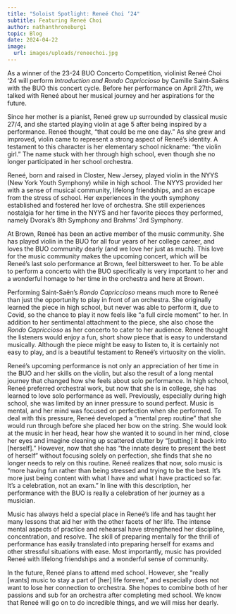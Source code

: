```yaml
---
title: "Soloist Spotlight: Reneé Choi ‘24"
subtitle: Featuring Reneé Choi
author: nathanthroneburg1
topic: Blog
date: 2024-04-22
image:
  url: images/uploads/reneechoi.jpg
---
```

As a winner of the 23-24 BUO Concerto Competition, violinist Reneé Choi ‘24 will perform *Introduction and Rondo Capriccioso* by Camille Saint-Saëns with the BUO this concert cycle. Before her performance on April 27th, we talked with Reneé about her musical journey and her aspirations for the future. 

Since her mother is a pianist, Reneé grew up surrounded by classical music 27/4, and she started playing violin at age 5 after being inspired by a performance. Reneé thought, “that could be me one day.” As she grew and improved, violin came to represent a strong aspect of Reneé’s identity. A testament to this character is her elementary school nickname: “the violin girl.” The name stuck with her through high school, even though she no longer participated in her school orchestra. 

Reneé, born and raised in Closter, New Jersey, played violin in the NYYS (New York Youth Symphony) while in high school. The NYYS provided her with a sense of musical community, lifelong friendships, and an escape from the stress of school. Her experiences in the youth symphony established and fostered her love of orchestra. She still experiences nostalgia for her time in the NYYS and her favorite pieces they performed, namely Dvorak’s 8th Symphony and Brahms’ 3rd Symphony.

At Brown, Reneé has been an active member of the music community. She has played violin in the BUO for all four years of her college career, and loves the BUO community dearly (and we love her just as much). This love for the music community makes the upcoming concert, which will be Reneé’s last solo performance at Brown, feel bittersweet to her. To be able to perform a concerto with the BUO specifically is very important to her and a wonderful homage to her time in the orchestra and here at Brown. 

Performing Saint-Saën’s *Rondo Capriccioso* means much more to Reneé than just the opportunity to play in front of an orchestra. She originally learned the piece in high school, but never was able to perform it, due to Covid, so the chance to play it now feels like “a full circle moment” to her. In addition to her sentimental attachment to the piece, she also chose the *Rondo Capriccioso* as her concerto to cater to her audience. Reneé thought the listeners would enjoy a fun, short show piece that is easy to understand musically. Although the piece might be easy to listen to, it is certainly not easy to play, and is a beautiful testament to Reneé’s virtuosity on the violin. 

Reneé’s upcoming performance is not only an appreciation of her time in the BUO and her skills on the violin, but also the result of a long mental journey that changed how she feels about solo performance. In high school, Reneé preferred  orchestral work, but now that she is in college, she has learned to love solo performance as well. Previously, especially during high school, she was limited by an inner pressure to sound perfect. Music is mental, and her mind was focused on perfection when she performed. To deal with this pressure, Reneé developed a “mental prep routine” that she would run through before she placed her bow on the string. She would look at the music in her head, hear how she wanted it to sound in her mind, close her eyes and imagine cleaning up scattered clutter by “\[putting] it back into \[herself].” However, now that she has “the innate desire to present the best of herself” without focusing solely on perfection, she finds that she no longer needs to rely on this routine. Reneé realizes that now, solo music is “more having fun rather than being stressed and trying to be the best. It’s more just being content with what I have and what I have practiced so far. It’s a celebration, not an exam.” In line with this description, her performance with the BUO is really a celebration of her journey as a musician.

Music has always held a special place in Reneé’s life and has taught her many lessons that aid her with the other facets of her life. The intense mental aspects of practice and rehearsal have strengthened her discipline, concentration, and resolve. The skill of preparing mentally for the thrill of performance has easily translated into preparing herself for exams and other stressful situations with ease. Most importantly, music has provided Reneé with lifelong friendships and a wonderful sense of community.

In the future, Reneé plans to attend med school. However, she “really \[wants] music to stay a part of \[her] life forever,” and especially does not want to lose her connection to orchestra. She hopes to combine both of her passions and sub for an orchestra after completing med school. We know that Reneé will go on to do incredible things, and we will miss her dearly.